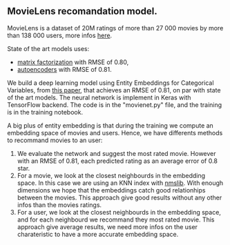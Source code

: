## MovieLens recomandation model.
MovieLens is a dataset of 20M ratings of more than 27 000 movies by more than 138 000 users, more infos [here](https://grouplens.org/datasets/movielens/).

State of the art models uses:
* [matrix factorization](https://docs.treasuredata.com/articles/hivemall-movielens20m-fm) with RMSE of 0.80,
* [autoencoders](https://arxiv.org/pdf/1606.07659.pdf) with RMSE of 0.81.

We build a deep learning model using Entity Embeddings for Categorical Variables, from [this paper](https://arxiv.org/abs/1604.06737), that achieves an RMSE of 0.81, on par with state of the art models.
The neural network is implement in Keras with TensorFlow backend. The code is in the "movienet.py" file, and the training is in the training notebook.

A big plus of entity embedding is that during the training we compute an embedding space of movies and users. 
Hence, we have differents methods to recommand movies to an user:
1. We evaluate the network and suggest the most rated movie. However with an RMSE of 0.81, each predicted rating as an average error of 0.8 star.
2. For a movie, we look at the closest neighbourds in the embedding space. In this case we are using an KNN index with [nmslib](https://github.com/nmslib/nmslib). With enough dimensions we hope that the embeddings catch good relationhips between the movies. This approach give good results without any other infos than the movies ratings.
3. For a user, we look at the closest neighbourds in the embedding space, and for each neighbourd we recommand they most rated movie. This approach give average results, we need more infos on the user charateristic to have a more accurate embedding space.


